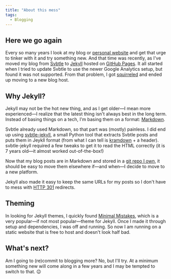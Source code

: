 ```yaml
---
title: "About this mess"
tags:
  - Blogging
---
```


## Here we go again

Every so many years I look at my blog or [personal website](https://famularo.org) and get that urge to tinker with it and try something new. And that time was recently, as I've moved my blog from [Svbtle](svbtle.com) to [Jekyll](https://jekyllrb.com/) hosted on [GitHub Pages](https://pages.github.com/). It all started when I tried to update Svbtle to use the newer Google Analytics setup, but found it was not supported. From that problem, I got [squirreled](https://www.youtube.com/watch?v=B-_oeTTQIH4) and ended up moving to a new blog host.
<!--more-->

## Why Jekyll?

Jekyll may not be the hot new thing, and as I get older—I mean more experienced—I realize that the latest thing isn't always best in the long term. Instead of basing things on a tech, I'm basing them on a format: [Markdown](https://en.wikipedia.org/wiki/Markdown).

Svbtle already used Markdown, so that part was (mostly) painless. I did end up using [svbtle-jekyll](https://github.com/bwhaley/svbtle-jekyll), a small Python tool that extracts Svbtle posts and puts them in Jeykll format (from what I can tell is [kramdown](https://kramdown.gettalong.org/) + a header). svbtle-jekyll required a few tweaks to get it to read the HTML correctly (it is 7 years old—it almost worked out-of-the-box!)

Now that my blog posts are in Markdown and stored in a [git repo I own](http://github.com/Fammy/blog), it should be easy to move them elsewhere if—and when—I decide to move to a new platform.

Jekyll also made it easy to keep the same URLs for my posts so I don't have to mess with [HTTP 301](https://developer.mozilla.org/en-US/docs/Web/HTTP/Status/301) redirects.

## Theming

In looking for Jekyll themes, I quickly found [Minimal Mistakes](https://github.com/mmistakes/minimal-mistakes), which is a very popular—if not most popular—theme for Jekyll. Once I made it through setup and dependencies, I was off and running. So now I am running on a static website that is free to host and doesn't look half bad.

## What's next?

Am I going to (re)commit to blogging more? No, but I'll try. At a minimum something new will come along in a few years and I may be tempted to switch to that. 😉